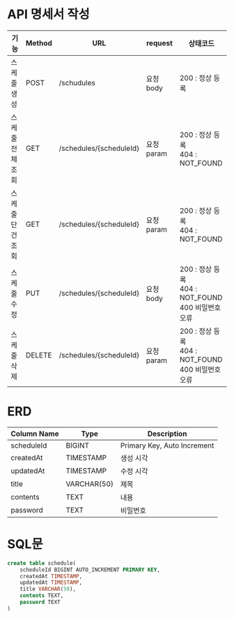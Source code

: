 <H1>API 명세서 작성</H1>

| **기능** | **Method** | **URL** | **request** | **상태코드** |
| --- | --- | --- | --- | --- |
| 스케줄 생성 | POST | /schudules | 요청 body | 200 : 정상 등록 |
| 스케줄 전체 조회 | GET | /schedules/{scheduleId} | 요청 param | 200 : 정상 등록  <br>404 : NOT_FOUND |
| 스케줄 단건 조회 | GET | /schedules/{scheduleId} | 요청 param | 200 : 정상 등록  <br>404 : NOT_FOUND |
| 스케줄 수정 | PUT | /schedules/{scheduleId} | 요청 body | 200 : 정상 등록  <br>404 : NOT_FOUND <br> 400 비밀번호 오류 |
| 스케줄 삭제 | DELETE | /schedules/{scheduleId} | 요청 param | 200 : 정상 등록  <br>404 : NOT_FOUND <br> 400 비밀번호 오류  |

<H1> ERD </H1>

| Column Name | Type          | Description           |
|-------------|---------------|------------------------|
| scheduleId  | BIGINT        | Primary Key, Auto Increment |
| createdAt   | TIMESTAMP     | 생성 시각               |
| updatedAt   | TIMESTAMP     | 수정 시각               |
| title       | VARCHAR(50)   | 제목                   |
| contents    | TEXT          | 내용                   |
| password    | TEXT          | 비밀번호               |




<H1> SQL문 </H1>

```sql
create table schedule(
    scheduleId BIGINT AUTO_INCREMENT PRIMARY KEY,
    createdAt TIMESTAMP,
    updatedAt TIMESTAMP,
    title VARCHAR(50),
    contents TEXT,
    password TEXT
)
```

